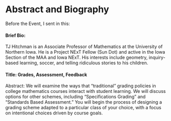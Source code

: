 # Abstract and Biography

Before the Event, I sent in this:

#### Brief Bio:

TJ Hitchman is an Associate Professor of Mathematics at the University of
Northern Iowa. He is a Project NExT Fellow (Sun Dot) and active in the Iowa
Section of the MAA and Iowa NExT. His interests include geometry,
inquiry-based learning, soccer, and telling ridiculous stories to his
children.

#### Title: Grades, Assessment, Feedback

Abstract: We will examine the ways that “traditional” grading policies in
college mathematics courses interact with student learning. We will discuss
options for other schemes, including “Specifications Grading” and “Standards
Based Assessment.” You will begin the process of designing a grading scheme
adapted to a particular class of your choice, with a focus on intentional
choices driven by course goals.

